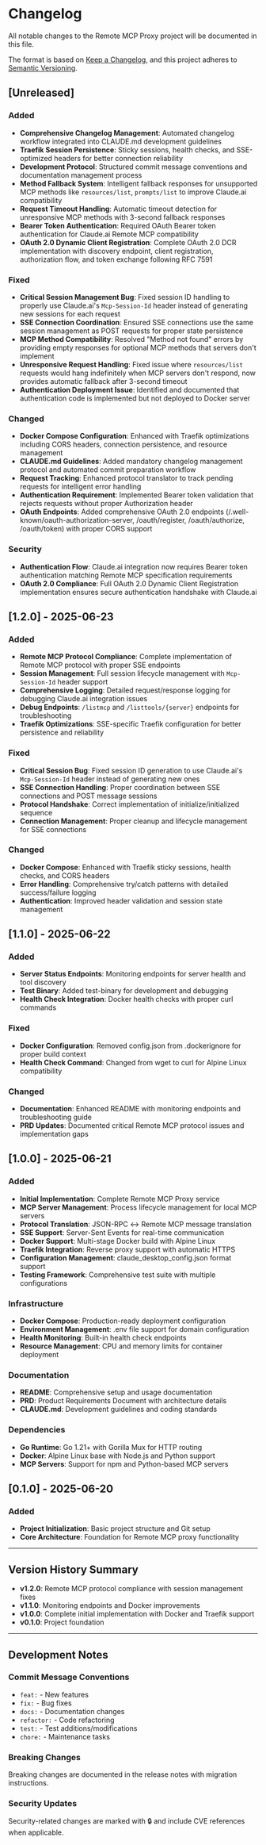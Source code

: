 # Changelog

All notable changes to the Remote MCP Proxy project will be documented in this file.

The format is based on [Keep a Changelog](https://keepachangelog.com/en/1.0.0/),
and this project adheres to [Semantic Versioning](https://semver.org/spec/v2.0.0.html).

## [Unreleased]

### Added
- **Comprehensive Changelog Management**: Automated changelog workflow integrated into CLAUDE.md development guidelines
- **Traefik Session Persistence**: Sticky sessions, health checks, and SSE-optimized headers for better connection reliability
- **Development Protocol**: Structured commit message conventions and documentation management process
- **Method Fallback System**: Intelligent fallback responses for unsupported MCP methods like `resources/list`, `prompts/list` to improve Claude.ai compatibility
- **Request Timeout Handling**: Automatic timeout detection for unresponsive MCP methods with 3-second fallback responses
- **Bearer Token Authentication**: Required OAuth Bearer token authentication for Claude.ai Remote MCP compatibility
- **OAuth 2.0 Dynamic Client Registration**: Complete OAuth 2.0 DCR implementation with discovery endpoint, client registration, authorization flow, and token exchange following RFC 7591

### Fixed
- **Critical Session Management Bug**: Fixed session ID handling to properly use Claude.ai's `Mcp-Session-Id` header instead of generating new sessions for each request
- **SSE Connection Coordination**: Ensured SSE connections use the same session management as POST requests for proper state persistence
- **MCP Method Compatibility**: Resolved "Method not found" errors by providing empty responses for optional MCP methods that servers don't implement
- **Unresponsive Request Handling**: Fixed issue where `resources/list` requests would hang indefinitely when MCP servers don't respond, now provides automatic fallback after 3-second timeout
- **Authentication Deployment Issue**: Identified and documented that authentication code is implemented but not deployed to Docker server

### Changed
- **Docker Compose Configuration**: Enhanced with Traefik optimizations including CORS headers, connection persistence, and resource management
- **CLAUDE.md Guidelines**: Added mandatory changelog management protocol and automated commit preparation workflow
- **Request Tracking**: Enhanced protocol translator to track pending requests for intelligent error handling
- **Authentication Requirement**: Implemented Bearer token validation that rejects requests without proper Authorization header
- **OAuth Endpoints**: Added comprehensive OAuth 2.0 endpoints (/.well-known/oauth-authorization-server, /oauth/register, /oauth/authorize, /oauth/token) with proper CORS support

### Security
- **Authentication Flow**: Claude.ai integration now requires Bearer token authentication matching Remote MCP specification requirements
- **OAuth 2.0 Compliance**: Full OAuth 2.0 Dynamic Client Registration implementation ensures secure authentication handshake with Claude.ai

## [1.2.0] - 2025-06-23

### Added
- **Remote MCP Protocol Compliance**: Complete implementation of Remote MCP protocol with proper SSE endpoints
- **Session Management**: Full session lifecycle management with `Mcp-Session-Id` header support
- **Comprehensive Logging**: Detailed request/response logging for debugging Claude.ai integration issues
- **Debug Endpoints**: `/listmcp` and `/listtools/{server}` endpoints for troubleshooting
- **Traefik Optimizations**: SSE-specific Traefik configuration for better persistence and reliability

### Fixed
- **Critical Session Bug**: Fixed session ID generation to use Claude.ai's `Mcp-Session-Id` header instead of generating new ones
- **SSE Connection Handling**: Proper coordination between SSE connections and POST message sessions
- **Protocol Handshake**: Correct implementation of initialize/initialized sequence
- **Connection Management**: Proper cleanup and lifecycle management for SSE connections

### Changed
- **Docker Compose**: Enhanced with Traefik sticky sessions, health checks, and CORS headers
- **Error Handling**: Comprehensive try/catch patterns with detailed success/failure logging
- **Authentication**: Improved header validation and session state management

## [1.1.0] - 2025-06-22

### Added
- **Server Status Endpoints**: Monitoring endpoints for server health and tool discovery
- **Test Binary**: Added test-binary for development and debugging
- **Health Check Integration**: Docker health checks with proper curl commands

### Fixed
- **Docker Configuration**: Removed config.json from .dockerignore for proper build context
- **Health Check Command**: Changed from wget to curl for Alpine Linux compatibility

### Changed
- **Documentation**: Enhanced README with monitoring endpoints and troubleshooting guide
- **PRD Updates**: Documented critical Remote MCP protocol issues and implementation gaps

## [1.0.0] - 2025-06-21

### Added
- **Initial Implementation**: Complete Remote MCP Proxy service
- **MCP Server Management**: Process lifecycle management for local MCP servers
- **Protocol Translation**: JSON-RPC ↔ Remote MCP message translation
- **SSE Support**: Server-Sent Events for real-time communication
- **Docker Support**: Multi-stage Docker build with Alpine Linux
- **Traefik Integration**: Reverse proxy support with automatic HTTPS
- **Configuration Management**: claude_desktop_config.json format support
- **Testing Framework**: Comprehensive test suite with multiple configurations

### Infrastructure
- **Docker Compose**: Production-ready deployment configuration
- **Environment Management**: .env file support for domain configuration
- **Health Monitoring**: Built-in health check endpoints
- **Resource Management**: CPU and memory limits for container deployment

### Documentation
- **README**: Comprehensive setup and usage documentation
- **PRD**: Product Requirements Document with architecture details
- **CLAUDE.md**: Development guidelines and coding standards

### Dependencies
- **Go Runtime**: Go 1.21+ with Gorilla Mux for HTTP routing
- **Docker**: Alpine Linux base with Node.js and Python support
- **MCP Servers**: Support for npm and Python-based MCP servers

## [0.1.0] - 2025-06-20

### Added
- **Project Initialization**: Basic project structure and Git setup
- **Core Architecture**: Foundation for Remote MCP proxy functionality

---

## Version History Summary

- **v1.2.0**: Remote MCP protocol compliance with session management fixes
- **v1.1.0**: Monitoring endpoints and Docker improvements  
- **v1.0.0**: Complete initial implementation with Docker and Traefik support
- **v0.1.0**: Project foundation

---

## Development Notes

### Commit Message Conventions
- `feat:` - New features
- `fix:` - Bug fixes
- `docs:` - Documentation changes
- `refactor:` - Code refactoring
- `test:` - Test additions/modifications
- `chore:` - Maintenance tasks

### Breaking Changes
Breaking changes are documented in the release notes with migration instructions.

### Security Updates
Security-related changes are marked with 🔒 and include CVE references when applicable.